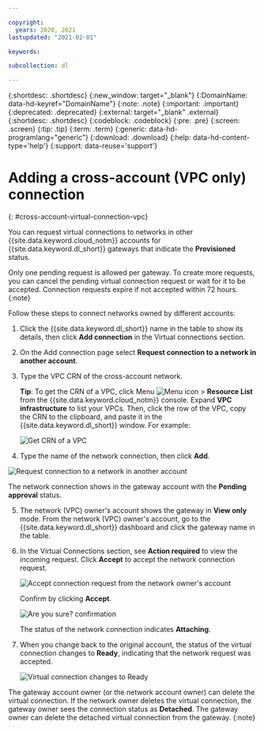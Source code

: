 ```yaml
---

copyright:
  years: 2020, 2021
lastupdated: "2021-02-01"

keywords:

subcollection: dl

---
```


{:shortdesc: .shortdesc}
{:new_window: target="_blank"}
{:DomainName: data-hd-keyref="DomainName"}
{:note: .note}
{:important: .important}
{:deprecated: .deprecated}
{:external: target="_blank" .external}
{:shortdesc: .shortdesc}
{:codeblock: .codeblock}
{:pre: .pre}
{:screen: .screen}
{:tip: .tip}
{:term: .term}
{:generic: data-hd-programlang="generic"}
{:download: .download}
{:help: data-hd-content-type='help'}
{:support: data-reuse='support'}

# Adding a cross-account (VPC only) connection
{: #cross-account-virtual-connection-vpc}

You can request virtual connections to networks in other {{site.data.keyword.cloud_notm}} accounts for {{site.data.keyword.dl_short}} gateways that indicate the **Provisioned** status.

Only one pending request is allowed per gateway. To create more requests, you can cancel the pending virtual connection request or wait for it to be accepted. Connection requests expire if not accepted within 72 hours.
{:note}

Follow these steps to connect networks owned by different accounts:

1. Click the {{site.data.keyword.dl_short}} name in the table to show its details, then click **Add connection** in the Virtual connections section.
2. On the Add connection page select **Request connection to a network in another account**.
3. Type the VPC CRN of the cross-account network.

   **Tip**: To get the CRN of a VPC, click Menu ![Menu icon](/images/menu_icon.png) > **Resource List** from the {{site.data.keyword.cloud_notm}} console. Expand **VPC infrastructure** to list your VPCs. Then, click the row of the VPC, copy the CRN to the clipboard, and paste it in the {{site.data.keyword.dl_short}} window.  For example:

   ![Get CRN of a VPC](/images/crn.png)

4.  Type the name of the network connection, then click **Add**.

   ![Request connection to a network in another account](/images/dl-add-conn.png)

   The network connection shows in the gateway account with the **Pending approval** status.

5. The network (VPC) owner's account shows the gateway in **View only** mode. From the network (VPC) owner's account, go to the {{site.data.keyword.dl_short}} dashboard and click the gateway name in the table.

6. In the Virtual Connections section, see **Action required** to view the incoming request. Click **Accept** to accept the network connection request.

   ![Accept connection request from the network owner's account](/images/dl-vc2.png)

   Confirm by clicking **Accept**.

   ![Are you sure? confirmation](/images/dl-vc3.png)

   The status of the network connection indicates **Attaching**.

7. When you change back to the original account, the status of the virtual connection changes to **Ready**, indicating that the network request was accepted.

   ![Virtual connection changes to Ready](/images/dl-vc5.png)

The gateway account owner (or the network account owner) can delete the virtual connection. If the network owner deletes the virtual connection, the gateway owner sees the connection status as **Detached**. The gateway owner can delete the detached virtual connection from the gateway.
{:note}
